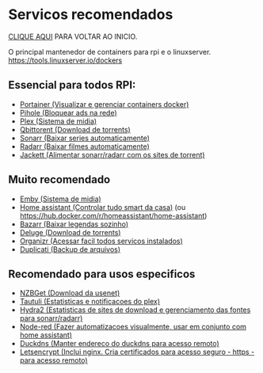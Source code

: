 # Servicos recomendados
[CLIQUE AQUI](https://fpatrick.github.io/tutoriaisrpi/) PARA VOLTAR AO INICIO.

O principal mantenedor de containers para rpi e o linuxserver. https://tools.linuxserver.io/dockers

## Essencial para todos RPI:

- [Portainer (Visualizar e gerenciar containers docker)](https://www.portainer.io/installation/)
- [Pihole (Bloquear ads na rede)](https://hub.docker.com/r/pihole/pihole/)
- [Plex (Sistema de midia)](https://hub.docker.com/r/linuxserver/plex/)
- [Qbittorent (Download de torrents)](https://hub.docker.com/r/linuxserver/qbittorrent)
- [Sonarr (Baixar series automaticamente)](https://hub.docker.com/r/linuxserver/sonarr)
- [Radarr (Baixar filmes automaticamente)](https://hub.docker.com/r/linuxserver/radarr)
- [Jackett (Alimentar sonarr/radarr com os sites de torrent)](https://hub.docker.com/r/linuxserver/jackett)

## Muito recomendado

- [Emby (Sistema de midia)](https://hub.docker.com/r/linuxserver/emby)
- [Home assistant (Controlar tudo smart da casa)](https://hub.docker.com/r/homeassistant/raspberrypi4-homeassistant) (ou https://hub.docker.com/r/homeassistant/home-assistant)
- [Bazarr (Baixar legendas sozinho)](https://hub.docker.com/r/linuxserver/bazarr)
- [Deluge (Download de torrents)](https://hub.docker.com/r/linuxserver/deluge)
- [Organizr (Acessar facil todos servicos instalados)](https://hub.docker.com/r/organizrtools/organizr-v2/)
- [Duplicati (Backup de arquivos)](https://hub.docker.com/r/linuxserver/duplicati)

## Recomendado para usos especificos

- [NZBGet (Download da usenet)](https://hub.docker.com/r/linuxserver/nzbget)
- [Tautuli (Estatisticas e notificacoes do plex)](https://hub.docker.com/r/linuxserver/tautulli)
- [Hydra2 (Estatisticas de sites de download e gerenciamento das fontes para sonarr/radarr)](https://hub.docker.com/r/linuxserver/hydra2)
- [Node-red (Fazer automatizacoes visualmente, usar em conjunto com home assistant)](https://hub.docker.com/r/nodered/node-red)
- [Duckdns (Manter endereco do duckdns para acesso remoto)](https://hub.docker.com/r/linuxserver/duckdns)
- [Letsencrypt (Inclui nginx. Cria certificados para acesso seguro - https - para acesso remoto)](https://hub.docker.com/r/linuxserver/letsencrypt)
